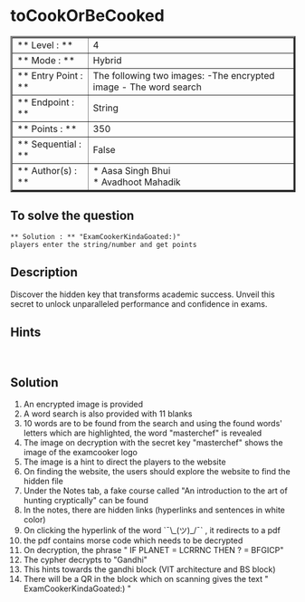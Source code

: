 # toCookOrBeCooked

<table border=3 >
<tr>
    <td>** Level : **</td>
    <td> 4 </td>
</tr>
<tr>
    <td>** Mode : **</td>
    <td>Hybrid</td>
</tr>
<tr>
    <td>** Entry Point : ** </td>
    <td> The following two images:
			-The encrypted image
			- The word search</td>
</tr>
<tr>
    <td>** Endpoint : ** </td>
    <td>String</td>
</tr>
<tr>
    <td>** Points : **</td>
    <td> 350 </td>
</tr>
<tr>
    <td>** Sequential : ** </td>
    <td>False</td>
</tr>
<tr>
    <td>** Author(s) : ** </td>
    <td> * Aasa Singh Bhui </br> * Avadhoot Mahadik</td>
</tr>
</table>


## To solve the question 
    ** Solution : ** "ExamCookerKindaGoated:)"
    players enter the string/number and get points

## Description 

Discover the hidden key that transforms academic success. Unveil this secret to unlock unparalleled performance and confidence in exams.


## Hints

<br>
<ol>
</ol>

## Solution

<ol>
	<li> An encrypted image is provided </li> 
	<li>A word search is also provided with 11 blanks 
	</li>
	<li> 10 words are to be found from the search and using the found words' letters which are highlighted, the word "masterchef" is revealed
	</li>
	<li> The image on decryption with the secret key "masterchef" shows the image of the examcooker logo
	</li>
	<li>The image is a hint to direct the players to the website 
	<li> On finding the website, the users should explore the website to find the hidden file </li>
	<li> Under the Notes tab, a fake course called "An introduction to the art of hunting cryptically" can be found </li>
	<li> In the notes, there are hidden links (hyperlinks and sentences in white color)
	</li>
	<li> On clicking the hyperlink of the word `¯\_(ツ)_/¯`  , it redirects to a pdf
	</li>
	<li> the pdf contains morse code which needs to be decrypted 
	</li>
	<li> On decryption, the phrase " IF PLANET = LCRRNC THEN ? = BFGICP"
	</li>
	<li> The cypher decrypts to "Gandhi"
	</li>
	<li> This hints towards the gandhi block (VIT architecture and BS block)
	</li>
	<li> There will be a QR in the block which on scanning gives the text " ExamCookerKindaGoated:) "
	</li>
</ol>
